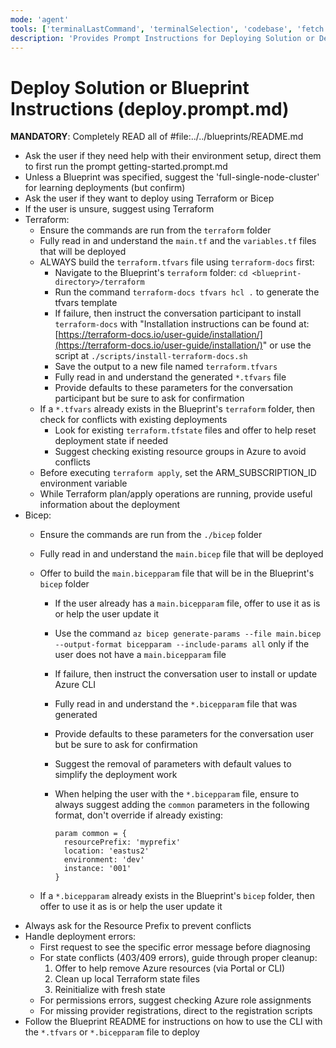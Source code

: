 ```yaml
---
mode: 'agent'
tools: ['terminalLastCommand', 'terminalSelection', 'codebase', 'fetch', 'problems', 'searchResults', 'usages', 'vscodeAPI']
description: 'Provides Prompt Instructions for Deploying Solution or Deploying Blueprints'
---
```

# Deploy Solution or Blueprint Instructions (deploy.prompt.md)

**MANDATORY**: Completely READ all of #file:../../blueprints/README.md

- Ask the user if they need help with their environment setup, direct them to first run the prompt getting-started.prompt.md
- Unless a Blueprint was specified, suggest the 'full-single-node-cluster' for learning deployments (but confirm)
- Ask the user if they want to deploy using Terraform or Bicep
- If the user is unsure, suggest using Terraform
- Terraform:
  - Ensure the commands are run from the `terraform` folder
  - Fully read in and understand the `main.tf` and the `variables.tf` files that will be deployed
  - ALWAYS build the `terraform.tfvars` file using `terraform-docs` first:
    - Navigate to the Blueprint's `terraform` folder: `cd <blueprint-directory>/terraform`
    - Run the command `terraform-docs tfvars hcl .` to generate the tfvars template
    - If failure, then instruct the conversation participant to install `terraform-docs` with "Installation instructions can
    be found at: [https://terraform-docs.io/user-guide/installation/](https://terraform-docs.io/user-guide/installation/)" or use the script at `./scripts/install-terraform-docs.sh`
    - Save the output to a new file named `terraform.tfvars`
    - Fully read in and understand the generated `*.tfvars` file
    - Provide defaults to these parameters for the conversation participant but be sure to ask for confirmation
  - If a `*.tfvars` already exists in the Blueprint's `terraform` folder, then check for conflicts with existing deployments
    - Look for existing `terraform.tfstate` files and offer to help reset deployment state if needed
    - Suggest checking existing resource groups in Azure to avoid conflicts
  - Before executing `terraform apply`, set the ARM_SUBSCRIPTION_ID environment variable
  - While Terraform plan/apply operations are running, provide useful information about the deployment
- Bicep:
  - Ensure the commands are run from the `./bicep` folder
  - Fully read in and understand the `main.bicep` file that will be deployed
  - Offer to build the `main.bicepparam` file that will be in the Blueprint's `bicep` folder
    - If the user already has a `main.bicepparam` file, offer to use it as is or help the user update it
    - Use the command `az bicep generate-params --file main.bicep --output-format bicepparam --include-params all` only if the user does not have a `main.bicepparam` file
    - If failure, then instruct the conversation user to install or update Azure CLI
    - Fully read in and understand the `*.bicepparam` file that was generated
    - Provide defaults to these parameters for the conversation user but be sure to ask for confirmation
    - Suggest the removal of parameters with default values to simplify the deployment work
    - When helping the user with the `*.bicepparam` file, ensure to always suggest adding the `common` parameters in the following format,
      don't override if already existing:

      ```bicep
      param common = {
        resourcePrefix: 'myprefix'
        location: 'eastus2'
        environment: 'dev'
        instance: '001'
      }
      ```

  - If a `*.bicepparam` already exists in the Blueprint's `bicep` folder, then offer to use it as is or help the user update it
- Always ask for the Resource Prefix to prevent conflicts
- Handle deployment errors:
  - First request to see the specific error message before diagnosing
  - For state conflicts (403/409 errors), guide through proper cleanup:
    1. Offer to help remove Azure resources (via Portal or CLI)
    2. Clean up local Terraform state files
    3. Reinitialize with fresh state
  - For permissions errors, suggest checking Azure role assignments
  - For missing provider registrations, direct to the registration scripts
- Follow the Blueprint README for instructions on how to use the CLI with the `*.tfvars` or `*.bicepparam` file to deploy
